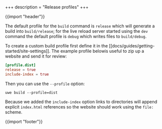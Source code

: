 +++
description = "Release profiles"
+++

{{import "header"}}

The default profile for the `build` command  is `release` which will generate a build into `build/release`; for the live reload server started using the `dev` command the default profile is `debug` which writes files to `build/debug`.

To create a custom build profile first define it in the [[docs/guides/getting-started/site-settings]]. The example profile belowis useful to zip up a website and send it for review:

```toml
[profile.dist]
release = true
include-index = true
```

Then you can use the `--profile` option:

```
uwe build --profile=dist
```

Because we added the `include-index` option links to directories will append explicit `index.html` references so the website should work using the `file:` scheme.

<!-- TODO: link to profile settings -->

{{import "footer"}}

